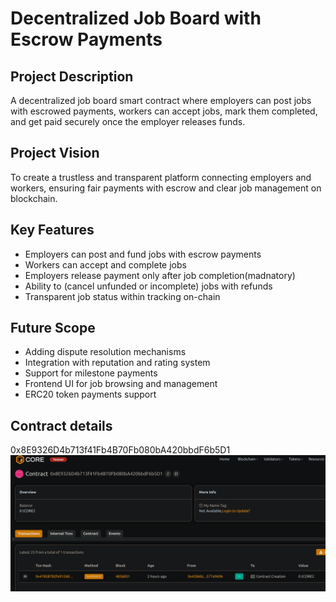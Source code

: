 # Decentralized Job Board with Escrow Payments

## Project Description
A decentralized job board smart contract where employers can post jobs with escrowed payments, workers can accept jobs, mark them completed, and get paid securely once the employer releases funds.

## Project Vision
To create a trustless and transparent platform connecting employers and workers, ensuring fair payments with escrow and clear job management on blockchain.

## Key Features
- Employers can post and fund jobs with escrow payments
- Workers can accept and complete jobs
- Employers release payment only after job completion(madnatory)
- Ability to (cancel unfunded or incomplete) jobs with refunds
- Transparent job status within tracking on-chain

## Future Scope
- Adding dispute resolution mechanisms
- Integration with reputation and rating system
- Support for milestone payments
- Frontend UI for job browsing and management
- ERC20 token payments support

## Contract details
0x8E9326D4b713f41Fb4B70Fb080bA420bbdF6b5D1
![alt text](image.png)
